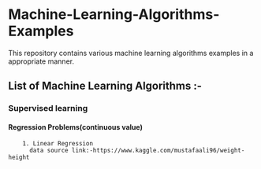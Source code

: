 # Machine-Learning-Algorithms-Examples
This repository contains various machine learning algorithms examples in a appropriate manner.  

## List of Machine Learning Algorithms :-
 
 ### Supervised learning 
 
   #### Regression Problems(continuous value)
        1. Linear Regression
          data source link:-https://www.kaggle.com/mustafaali96/weight-height
 
